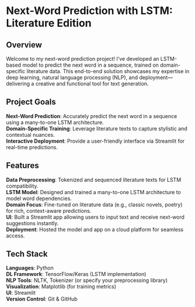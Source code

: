 # Next-Word Prediction with LSTM: Literature Edition
## Overview
Welcome to my next-word prediction project! I’ve developed an LSTM-based model to predict the next word in a sequence, trained on domain-specific literature data. This end-to-end solution showcases my expertise in deep learning, natural language processing (NLP), and deployment—delivering a creative and functional tool for text generation.

## Project Goals
**Next-Word Prediction**:     Accurately predict the next word in a sequence using a many-to-one LSTM architecture.<br>
**Domain-Specific Training**: Leverage literature texts to capture stylistic and contextual nuances.<br>
**Interactive Deployment**:   Provide a user-friendly interface via Streamlit for real-time predictions.

## Features
**Data Preprocessing**: Tokenized and sequenced literature texts for LSTM compatibility.<br>
**LSTM Model**:         Designed and trained a many-to-one LSTM architecture to model word dependencies.<br>
**Domain Focus**:       Fine-tuned on literature data (e.g., classic novels, poetry) for rich, context-aware predictions.<br>
**UI**:                 Built a Streamlit app allowing users to input text and receive next-word suggestions instantly.<br>
**Deployment**:         Hosted the model and app on a cloud platform for seamless access.

## Tech Stack
**Languages**:       Python<br>
**DL Framework**:    TensorFlow/Keras (LSTM implementation)<br>
**NLP Tools**:       NLTK, Tokenizer (or specify your preprocessing library)<br>
**Visualization**:   Matplotlib (for training metrics)<br>
**UI**:              Streamlit<br>
**Version Control**: Git & GitHub
